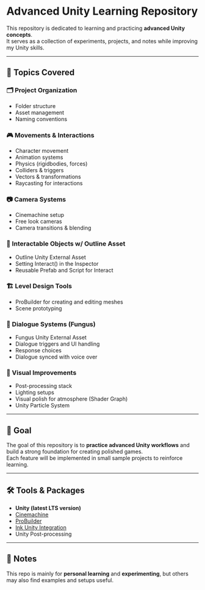 # Advanced Unity Learning Repository

This repository is dedicated to learning and practicing **advanced Unity concepts**.  
It serves as a collection of experiments, projects, and notes while improving my Unity skills.

---

## 📌 Topics Covered

### 🗂️ Project Organization
- Folder structure
- Asset management
- Naming conventions

### 🎮 Movements & Interactions
- Character movement
- Animation systems
- Physics (rigidbodies, forces)
- Colliders & triggers
- Vectors & transformations
- Raycasting for interactions

### 📷 Camera Systems
- Cinemachine setup
- Free look cameras
- Camera transitions & blending

### 🏀 Interactable Objects w/ Outline Asset
- Outline Unity External Asset
- Setting Interact() in the Inspector
- Reusable Prefab and Script for Interact

### 🏗️ Level Design Tools
- ProBuilder for creating and editing meshes
- Scene prototyping

### 💬 Dialogue Systems (Fungus)
- Fungus Unity External Asset
- Dialogue triggers and UI handling
- Response choices
- Dialogue synced with voice over

### 🎨 Visual Improvements
- Post-processing stack
- Lighting setups
- Visual polish for atmosphere (Shader Graph)
- Unity Particle System

---

## 🚀 Goal
The goal of this repository is to **practice advanced Unity workflows** and build a strong foundation for creating polished games.  
Each feature will be implemented in small sample projects to reinforce learning.

---

## 🛠️ Tools & Packages
- **Unity (latest LTS version)**
- [Cinemachine](https://docs.unity3d.com/Packages/com.unity.cinemachine@latest)
- [ProBuilder](https://docs.unity3d.com/Packages/com.unity.probuilder@latest)
- [Ink Unity Integration](https://github.com/inkle/ink-unity-integration)
- Unity Post-processing

---

## 📖 Notes
This repo is mainly for **personal learning** and **experimenting**, but others may also find examples and setups useful.
